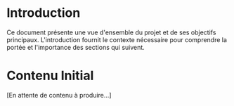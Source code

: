 # Introduction
Ce document présente une vue d'ensemble du projet et de ses objectifs principaux. L'introduction fournit le contexte nécessaire pour comprendre la portée et l'importance des sections qui suivent.

# Contenu Initial
[En attente de contenu à produire...]
